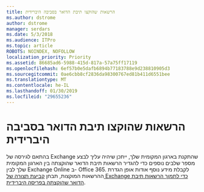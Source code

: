 ```yaml
---
title: הרשאות שהוקצו תיבת הדואר בסביבה היברידית
ms.author: dstrome
author: dstrome
manager: serdars
ms.date: 5/3/2018
ms.audience: ITPro
ms.topic: article
ROBOTS: NOINDEX, NOFOLLOW
localization_priority: Priority
ms.assetid: 86685ad6-5988-415d-817a-57a75ff17119
ms.openlocfilehash: 6ef57b0e5dafb6894b77183788e9d238810905d3
ms.sourcegitcommit: 0ae6cbb8cf2836da98300767ed81b411d6551bee
ms.translationtype: MT
ms.contentlocale: he-IL
ms.lasthandoff: 01/30/2019
ms.locfileid: "29655236"
---
```

# <a name="delegated-mailbox-permissions-in-a-hybrid-environment"></a>הרשאות שהוקצו תיבת הדואר בסביבה היברידית

בהתאם לגירסה של Exchange שהתקנת בארגון המקומית שלך, ייתכן שיהיה עליך לבצע מספר שלבים נוספים כדי להגדיר הרשאות תיבת הדואר שהוקצתה בין הארגון המקומית שלך לבין Exchange Online ב- Office 365. לקבלת מידע נוסף אודות אופן הגדרת ההרשאות המוקצות, תבחן [קביעת תצורה של Exchange כדי לתמוך הרשאות תיבת הדואר שהוקצתה בפריסה היברידית](https://technet.microsoft.com/library/mt784505%28v=exchg.150%29.aspx).
  

